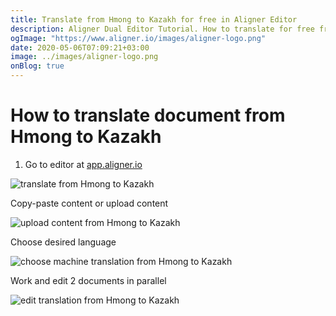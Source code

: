 ```yaml
---
title: Translate from Hmong to Kazakh for free in Aligner Editor
description: Aligner Dual Editor Tutorial. How to translate for free from Hmong to Kazakh. Aligner is multilingual document management platform. 
ogImage: "https://www.aligner.io/images/aligner-logo.png"
date: 2020-05-06T07:09:21+03:00
image: ../images/aligner-logo.png
onBlog: true
---
```


# How to translate document from Hmong to Kazakh

1. Go to editor at [app.aligner.io](https://app.aligner.io "Aligner App web page")

![translate from Hmong to Kazakh](../aligner-blank-editor.png "translate from Hmong to Kazakh")

Copy-paste content or upload content

![upload content from Hmong to Kazakh](../aligner-uploaded-document.png "upload content from Hmong to Kazakh")

Choose desired language

![choose machine translation from Hmong to Kazakh](../aligner-language-dropdown.png "choose machine translation from Hmong to Kazakh")

Work and edit 2 documents in parallel

![edit translation from Hmong to Kazakh](../aligner-double-sitded-editor.png "edit translation from Hmong to Kazakh")

